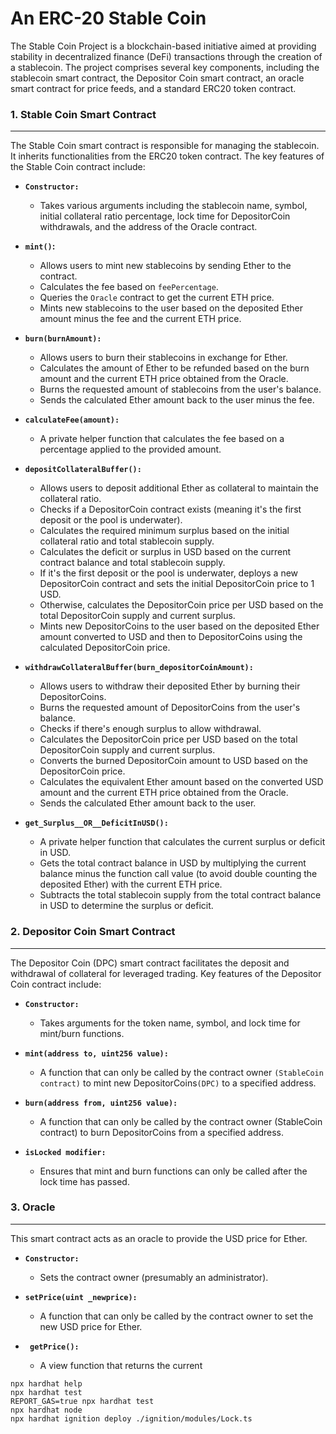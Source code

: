 # **An ERC-20 Stable Coin**

The Stable Coin Project is a blockchain-based initiative aimed at providing stability in decentralized finance (DeFi) transactions through the creation of a stablecoin. The project comprises several key components, including the stablecoin smart contract, the Depositor Coin smart contract, an oracle smart contract for price feeds, and a standard ERC20 token contract.


### 1. Stable Coin Smart Contract
---
The Stable Coin smart contract is responsible for managing the stablecoin. It inherits functionalities from the ERC20 token contract. The key features of the Stable Coin contract include:

* **`Constructor:`**

    * Takes various arguments including the stablecoin name, symbol, initial collateral ratio percentage, lock time for DepositorCoin withdrawals, and the address of the Oracle contract.

* **`mint()`:**

  * Allows users to mint new stablecoins by sending Ether to the contract.
  * Calculates the fee based on `feePercentage`.
  * Queries the `Oracle` contract to get the current ETH price.
  * Mints new stablecoins to the user based on the deposited Ether amount minus the fee and the current ETH price.
* **`burn(burnAmount):`**

  * Allows users to burn their stablecoins in exchange for Ether.
  * Calculates the amount of Ether to be refunded based on the burn amount and the current ETH price obtained from the Oracle.
  * Burns the requested amount of stablecoins from the user's balance.
  * Sends the calculated Ether amount back to the user minus the fee.
* **`calculateFee(amount):`**

  * A private helper function that calculates the fee based on a percentage applied to the provided amount.
* **`depositCollateralBuffer():`**

  * Allows users to deposit additional Ether as collateral to maintain the collateral ratio.
  * Checks if a DepositorCoin contract exists (meaning it's the first deposit or the pool is underwater).
  * Calculates the required minimum surplus based on the initial collateral ratio and total stablecoin supply.
  * Calculates the deficit or surplus in USD based on the current contract balance and total stablecoin supply.
  * If it's the first deposit or the pool is underwater, deploys a new DepositorCoin contract and sets the initial DepositorCoin price to 1 USD.
  * Otherwise, calculates the DepositorCoin price per USD based on the total DepositorCoin supply and current surplus.
  * Mints new DepositorCoins to the user based on the deposited Ether amount converted to USD and then to DepositorCoins using the calculated DepositorCoin price.
* **`withdrawCollateralBuffer(burn_depositorCoinAmount):`**

  * Allows users to withdraw their deposited Ether by burning their DepositorCoins.
  * Burns the requested amount of DepositorCoins from the user's balance.
  * Checks if there's enough surplus to allow withdrawal.
  * Calculates the DepositorCoin price per USD based on the total DepositorCoin supply and current surplus.
  * Converts the burned DepositorCoin amount to USD based on the DepositorCoin price.
  * Calculates the equivalent Ether amount based on the converted USD amount and the current ETH price obtained from the Oracle.
  * Sends the calculated Ether amount back to the user.

* **`get_Surplus__OR__DeficitInUSD():`**

  * A private helper function that calculates the current surplus or deficit in USD.
  * Gets the total contract balance in USD by multiplying the current balance minus the function call value (to avoid double counting the deposited Ether) with the current ETH price.
  * Subtracts the total stablecoin supply from the total contract balance in USD to determine the surplus or deficit.
   
### 2. Depositor Coin Smart Contract
---
The Depositor Coin (DPC) smart contract facilitates the deposit and withdrawal of collateral for leveraged trading. Key features of the Depositor Coin contract include:
* **`Constructor:`**

  * Takes arguments for the token name, symbol, and lock time for mint/burn functions.
* **`mint(address to, uint256 value):`** 

  * A function that can only be called by the contract owner `(StableCoin contract)` to mint new DepositorCoins`(DPC)` to a specified address.

* **`burn(address from, uint256 value):`** 

  * A function that can only be called by the contract owner (StableCoin contract) to burn DepositorCoins from a specified address.
* **`isLocked modifier:`** 

  * Ensures that mint and burn functions can only be called after the lock time has passed.

### 3. Oracle
---
This smart contract acts as an oracle to provide the USD price for Ether.

* **`Constructor:`** 

  * Sets the contract owner (presumably an administrator).
  
* **`setPrice(uint _newprice):`** 

  * A function that can only be called by the contract owner to set the new USD price for Ether.
* **` getPrice():`** 

  * A view function that returns the current

```shell
npx hardhat help
npx hardhat test
REPORT_GAS=true npx hardhat test
npx hardhat node
npx hardhat ignition deploy ./ignition/modules/Lock.ts
```
